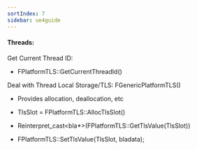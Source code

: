 ```yaml
---
sortIndex: 7
sidebar: ue4guide
---
```


#### Threads:

Get Current Thread ID:

- FPlatformTLS::GetCurrentThreadId()

Deal with Thread Local Storage/TLS: FGenericPlatformTLS()

- Provides allocation, deallocation, etc

- TlsSlot = FPlatformTLS::AllocTlsSlot()

- Reinterpret_cast&lt;bla\*>(FPlatformTLS::GetTlsValue(TlsSlot))

- FPlatformTLS::SetTlsValue(TlsSlot, bladata);
